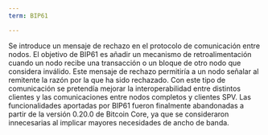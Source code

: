 ```yaml
---
term: BIP61

---
```

Se introduce un mensaje de rechazo en el protocolo de comunicación entre nodos. El objetivo de BIP61 es añadir un mecanismo de retroalimentación cuando un nodo recibe una transacción o un bloque de otro nodo que considera inválido. Este mensaje de rechazo permitiría a un nodo señalar al remitente la razón por la que ha sido rechazado. Con este tipo de comunicación se pretendía mejorar la interoperabilidad entre distintos clientes y las comunicaciones entre nodos completos y clientes SPV. Las funcionalidades aportadas por BIP61 fueron finalmente abandonadas a partir de la versión 0.20.0 de Bitcoin Core, ya que se consideraron innecesarias al implicar mayores necesidades de ancho de banda.